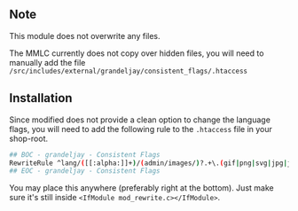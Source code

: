 ## Note

This module does not overwrite any files.

The MMLC currently does not copy over hidden files, you will need to manually add the file `/src/includes/external/grandeljay/consistent_flags/.htaccess`

## Installation

Since modified does not provide a clean option to change the language flags, you will need to add the following rule to the `.htaccess` file in your shop-root.

```sh
## BOC - grandeljay - Consistent Flags
RewriteRule ^lang/([[:alpha:]]+)/(admin/images/)?.+\.(gif|png|svg|jpg|jpeg)$ includes/external/grandeljay/consistent_flags/icon.php?icon=$1 [QSA,L]
## EOC - grandeljay - Consistent Flags
```

You may place this anywhere (preferably right at the bottom). Just make sure it's still inside `<IfModule mod_rewrite.c></IfModule>`.
